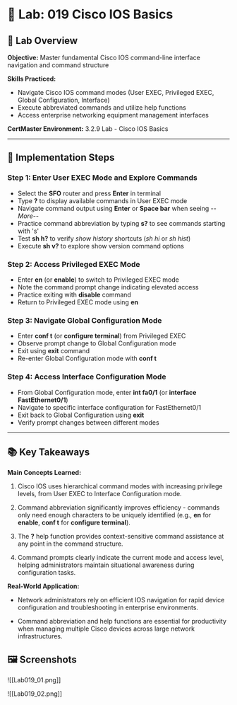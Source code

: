 # 🧪 Lab: 019 Cisco IOS Basics

## 🎯 Lab Overview

**Objective:** Master fundamental Cisco IOS command-line interface navigation and command structure

**Skills Practiced:**
- Navigate Cisco IOS command modes (User EXEC, Privileged EXEC, Global Configuration, Interface)
- Execute abbreviated commands and utilize help functions
- Access enterprise networking equipment management interfaces 

**CertMaster Environment:** 3.2.9 Lab - Cisco IOS Basics

---
## 📝 Implementation Steps

### Step 1: Enter User EXEC Mode and Explore Commands

- Select the **SFO** router and press **Enter** in terminal
- Type **?** to display available commands in User EXEC mode
- Navigate command output using **Enter** or **Space bar** when seeing _--More--_
- Practice command abbreviation by typing **s?** to see commands starting with 's'
- Test **sh h?** to verify _show history_ shortcuts (_sh hi_ or _sh hist_)
- Execute **sh v?** to explore show version command options

### Step 2: Access Privileged EXEC Mode

- Enter **en** (or **enable**) to switch to Privileged EXEC mode
- Note the command prompt change indicating elevated access
- Practice exiting with **disable** command
- Return to Privileged EXEC mode using **en**

### Step 3: Navigate Global Configuration Mode

- Enter **conf t** (or **configure terminal**) from Privileged EXEC
- Observe prompt change to Global Configuration mode
- Exit using **exit** command
- Re-enter Global Configuration mode with **conf t**

### Step 4: Access Interface Configuration Mode

- From Global Configuration mode, enter **int fa0/1** (or **interface FastEthernet0/1**)
- Navigate to specific interface configuration for FastEthernet0/1
- Exit back to Global Configuration using **exit**
- Verify prompt changes between different modes

---

## 📚 Key Takeaways

**Main Concepts Learned:**

1. Cisco IOS uses hierarchical command modes with increasing privilege levels, from User EXEC to Interface Configuration mode.
    
2. Command abbreviation significantly improves efficiency - commands only need enough characters to be uniquely identified (e.g., **en** for **enable**, **conf t** for **configure terminal**).
    
3. The **?** help function provides context-sensitive command assistance at any point in the command structure.
    
4. Command prompts clearly indicate the current mode and access level, helping administrators maintain situational awareness during configuration tasks.
    

**Real-World Application:**

- Network administrators rely on efficient IOS navigation for rapid device configuration and troubleshooting in enterprise environments.
    
- Command abbreviation and help functions are essential for productivity when managing multiple Cisco devices across large network infrastructures.

## 🖼️ Screenshots

![[Lab019_01.png]]

![[Lab019_02.png]]
